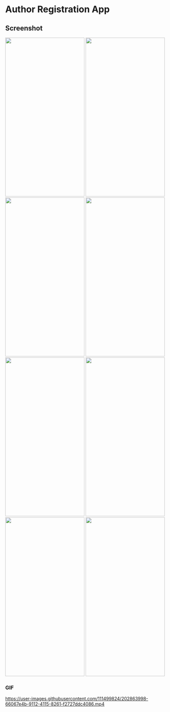 # Author Registration App

## Screenshot
<img src="https://user-images.githubusercontent.com/111499824/202806343-2656ea45-9762-4e2a-9e55-77814ad5ed55.jpg" width="250" height="500" />    
<img src="https://user-images.githubusercontent.com/111499824/202806386-7148c33f-13f0-4ddd-bf40-80a86edb449a.jpg" width="250" height="500" />
    <img src="https://user-images.githubusercontent.com/111499824/202806418-32b1f149-41af-43f8-ba75-6d6b4ade45b8.jpg" width="250" height="500" />
    <img src="https://user-images.githubusercontent.com/111499824/202806436-8e83ea4a-4916-402b-b83b-8c6840f653ea.jpg" width="250" height="500" />
    <img src="https://user-images.githubusercontent.com/111499824/202806469-95146cd1-c725-42d1-8005-61b2b09f0617.jpg" width="250" height="500" />
    <img src="https://user-images.githubusercontent.com/111499824/202806508-54bff3c9-628f-4fbd-a3a8-eccb7da9a177.jpg" width="250" height="500" />
    <img src="https://user-images.githubusercontent.com/111499824/202806556-108a172c-7717-40a9-95f7-ee25762f630c.jpg" width="250" height="500" />
    <img src="https://user-images.githubusercontent.com/111499824/202806386-7148c33f-13f0-4ddd-bf40-80a86edb449a.jpg" width="250" height="500" />

### GIF
https://user-images.githubusercontent.com/111499824/202863998-66067e4b-9112-4115-8261-f2727ddc4086.mp4

